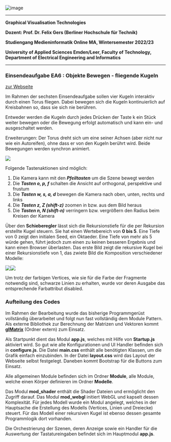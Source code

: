 ![image](https://user-images.githubusercontent.com/32162305/150810942-99672aac-99af-47ea-849b-ba263fae0c3f.png)

---

**Graphical Visualisation Technologies**

**Dozent: Prof. Dr. Felix Gers (Berliner Hochschule für Technik)**

**Studiengang Medieninformatik Online MA, Wintersemester 2022/23**

**University of Applied Sciences Emden/Leer, Faculty of Technology, Department of Electrical Engineering and
Informatics**

---

### Einsendeaufgabe EA6 : Objekte Bewegen - fliegende Kugeln

[zur Webseite](https://gvt.ckitte.de/ea6/)

Im Rahmen der sechsten Einsendeaufgabe sollen vier Kugeln interaktiv durch einen Torus fliegen. Dabei bewegen sich die Kugeln kontinuierlich auf Kreisbahnen so,
dass sie sich nie berühren. 

Entweder werden die Kugeln durch jedes Drücken der Taste k ein Stück weiter bewegen oder die Bewegung erfolgt automatisch und kann ein- und ausgeschaltet werden.

Erweiterungen: Der Torus dreht sich um eine seiner Achsen (aber nicht nur wie ein Autoreifen), ohne dass er von den Kugeln berührt wird. Beide Bewegungen werden synchron animiert.

![](assets/2022-11-19-12-35-05-image.png)

Folgende Tastenaktionen sind möglich:

1. Die Kamera kann mit den ***Pfeiltasten*** um die Szene bewegt werden
2. Die ***Tasten o, p, f*** schalten die Ansicht auf orthogonal, perspektive und frustum
3. Die ***Tasten w, s, a, d*** bewegen die Kamera nach oben, unten, rechts und links
4. Die ***Tasten z, Z (shift-z)*** zoomen in bzw. aus dem Bild heraus
5. Die ***Tasten n, N (shift-n)*** verringern bzw. vergrößern den Radius beim Kreisen der Kamera

Über den **Schieberegler** lässt sich die Rekursionstiefe für die per Rekursion erstellte Kugel steuern. Sie hat einen Wertebereich von **0 bis 5**. Eine Tiefe von 0 zeigt den initialen Seed, ein Oktaeder. Eine Tiefe von mehr als 5 würde gehen, führt jedoch zum einen zu keinen besseren Ergebnis und kann einen Browser überlasten. Das erste Bild zeigt die rekursive Kugel bei einer Rekursionstiefe von 1, das zwiete Bild die Komposition verschiedener Modelle:



![](assets/2022-11-19-13-03-35-image.png)![](assets/2022-11-19-13-05-08-image.png)



Um trotz der farbigen Vertices, wie sie für die Farbe der Fragmente notwendig sind, schwarze Linien zu erhalten, wurde vor deren Ausgabe das entsprechende Farbattribut disabled.

### Aufteilung des Codes

Im Rahmen der Bearbeitung wurde das bisherige Programmgerüst vollständig überarbeitet und folgt nun fast vollständig dem Module Pattern. Als externe Bibliothek zur Berechnung der Matrizen und Vektoren kommt [**glMatrix**](https://glmatrix.net/)  (Ordner extern) zum Einsatz.

Als Startpunkt dient das Modul **app.js**, welches mit Hilfe von **Startup.js** aktiviert wird. So gut wie alle Konfigurationen und UI Handler befinden sich in **configure.js**. Die Datei **main.css** enthält alle benötigten Klassen, um die Grafik einfach einzubinden. In der Datei **layout.css** wird das Layout der Webseite selbst festgelegt. Daneben kommt Bootstrap für die Buttons zum Einsatz.

Alle allgemeinen Module befinden sich im Ordner **Module**, alle Module, welche einen Körper definieren im Ordner **Modelle**. 

Das Modul **mod_shader** enthält die Shader Dateien und ermöglicht den Zugriff darauf. Das Modul **mod_webgl** initiert WebGL und kapselt dessen Komplexität.  Für jedes Modell wurde ein Modul angelegt, welches in der Hauptsache die Erstellung des Modells (Vertices, Linien und Dreiecke) steuert. Für das Modell einer rekursiven Kugel ist ebenso dessen gesamte Programmlogik dort vorhanden.

Die Orchestrierung der Szenen, deren Anzeige sowie ein Handler für die Auswertung der Tastatureingaben befindet sich im Hauptmodul **app.js**.
